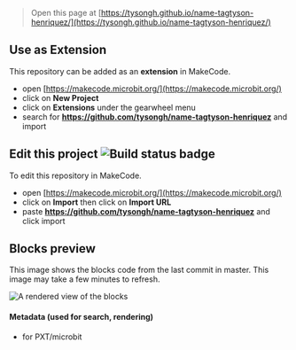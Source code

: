 
> Open this page at [https://tysongh.github.io/name-tagtyson-henriquez/](https://tysongh.github.io/name-tagtyson-henriquez/)

## Use as Extension

This repository can be added as an **extension** in MakeCode.

* open [https://makecode.microbit.org/](https://makecode.microbit.org/)
* click on **New Project**
* click on **Extensions** under the gearwheel menu
* search for **https://github.com/tysongh/name-tagtyson-henriquez** and import

## Edit this project ![Build status badge](https://github.com/tysongh/name-tagtyson-henriquez/workflows/MakeCode/badge.svg)

To edit this repository in MakeCode.

* open [https://makecode.microbit.org/](https://makecode.microbit.org/)
* click on **Import** then click on **Import URL**
* paste **https://github.com/tysongh/name-tagtyson-henriquez** and click import

## Blocks preview

This image shows the blocks code from the last commit in master.
This image may take a few minutes to refresh.

![A rendered view of the blocks](https://github.com/tysongh/name-tagtyson-henriquez/raw/master/.github/makecode/blocks.png)

#### Metadata (used for search, rendering)

* for PXT/microbit
<script src="https://makecode.com/gh-pages-embed.js"></script><script>makeCodeRender("{{ site.makecode.home_url }}", "{{ site.github.owner_name }}/{{ site.github.repository_name }}");</script>
